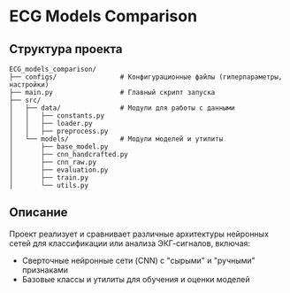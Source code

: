  # ECG Models Comparison

## Структура проекта

```
ECG_models_comparison/
├── configs/                # Конфигурационные файлы (гиперпараметры, настройки)
├── main.py                 # Главный скрипт запуска
├── src/
│   ├── data/               # Модули для работы с данными
│   │   ├── constants.py
│   │   ├── loader.py
│   │   ├── preprocess.py
│   └── models/             # Модули моделей и утилиты
│       ├── base_model.py
│       ├── cnn_handcrafted.py
│       ├── cnn_raw.py
│       ├── evaluation.py
│       ├── train.py
│       └── utils.py
```

## Описание

Проект реализует и сравнивает различные архитектуры нейронных сетей для классификации или анализа ЭКГ-сигналов, включая:
- Сверточные нейронные сети (CNN) с "сырыми" и "ручными" признаками
- Базовые классы и утилиты для обучения и оценки моделей

